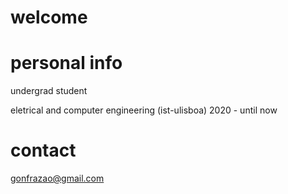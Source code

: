 # welcome

# personal info
undergrad student

eletrical and computer engineering (ist-ulisboa) 2020 - until now

# contact
gonfrazao@gmail.com

<!---
StrangeRabbit/StrangeRabbit is a ✨ special ✨ repository because its `README.md` (this file) appears on your GitHub profile.
You can click the Preview link to take a look at your changes.
--->
